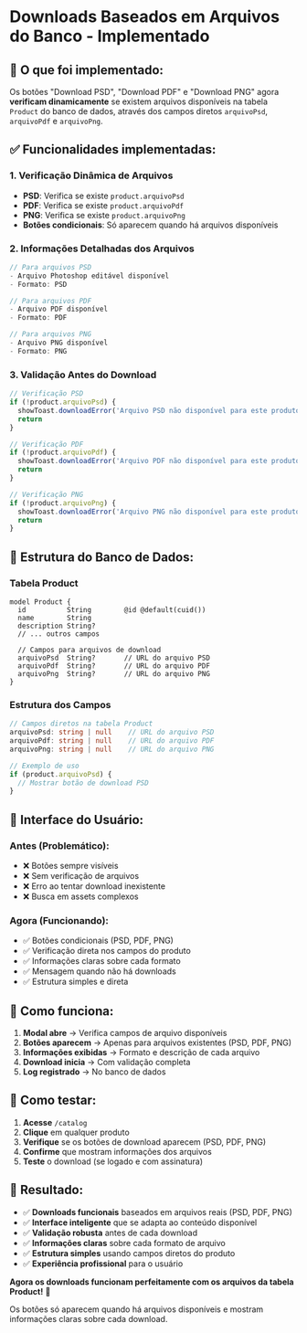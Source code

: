# Downloads Baseados em Arquivos do Banco - Implementado

## 🎯 **O que foi implementado:**

Os botões "Download PSD", "Download PDF" e "Download PNG" agora **verificam dinamicamente** se existem arquivos disponíveis na tabela `Product` do banco de dados, através dos campos diretos `arquivoPsd`, `arquivoPdf` e `arquivoPng`.

## ✅ **Funcionalidades implementadas:**

### **1. Verificação Dinâmica de Arquivos**
- **PSD**: Verifica se existe `product.arquivoPsd`
- **PDF**: Verifica se existe `product.arquivoPdf`
- **PNG**: Verifica se existe `product.arquivoPng`
- **Botões condicionais**: Só aparecem quando há arquivos disponíveis

### **2. Informações Detalhadas dos Arquivos**
```typescript
// Para arquivos PSD
- Arquivo Photoshop editável disponível
- Formato: PSD

// Para arquivos PDF
- Arquivo PDF disponível
- Formato: PDF

// Para arquivos PNG
- Arquivo PNG disponível
- Formato: PNG
```

### **3. Validação Antes do Download**
```typescript
// Verificação PSD
if (!product.arquivoPsd) {
  showToast.downloadError('Arquivo PSD não disponível para este produto')
  return
}

// Verificação PDF
if (!product.arquivoPdf) {
  showToast.downloadError('Arquivo PDF não disponível para este produto')
  return
}

// Verificação PNG
if (!product.arquivoPng) {
  showToast.downloadError('Arquivo PNG não disponível para este produto')
  return
}
```

## 🔧 **Estrutura do Banco de Dados:**

### **Tabela Product**
```prisma
model Product {
  id          String        @id @default(cuid())
  name        String
  description String?
  // ... outros campos
  
  // Campos para arquivos de download
  arquivoPsd  String?       // URL do arquivo PSD
  arquivoPdf  String?       // URL do arquivo PDF
  arquivoPng  String?       // URL do arquivo PNG
}
```

### **Estrutura dos Campos**
```typescript
// Campos diretos na tabela Product
arquivoPsd: string | null    // URL do arquivo PSD
arquivoPdf: string | null    // URL do arquivo PDF  
arquivoPng: string | null    // URL do arquivo PNG

// Exemplo de uso
if (product.arquivoPsd) {
  // Mostrar botão de download PSD
}
```

## 🎨 **Interface do Usuário:**

### **Antes (Problemático):**
- ❌ Botões sempre visíveis
- ❌ Sem verificação de arquivos
- ❌ Erro ao tentar download inexistente
- ❌ Busca em assets complexos

### **Agora (Funcionando):**
- ✅ Botões condicionais (PSD, PDF, PNG)
- ✅ Verificação direta nos campos do produto
- ✅ Informações claras sobre cada formato
- ✅ Mensagem quando não há downloads
- ✅ Estrutura simples e direta

## 📱 **Como funciona:**

1. **Modal abre** → Verifica campos de arquivo disponíveis
2. **Botões aparecem** → Apenas para arquivos existentes (PSD, PDF, PNG)
3. **Informações exibidas** → Formato e descrição de cada arquivo
4. **Download inicia** → Com validação completa
5. **Log registrado** → No banco de dados

## 🧪 **Como testar:**

1. **Acesse** `/catalog`
2. **Clique** em qualquer produto
3. **Verifique** se os botões de download aparecem (PSD, PDF, PNG)
4. **Confirme** que mostram informações dos arquivos
5. **Teste** o download (se logado e com assinatura)

## 🎯 **Resultado:**

- ✅ **Downloads funcionais** baseados em arquivos reais (PSD, PDF, PNG)
- ✅ **Interface inteligente** que se adapta ao conteúdo disponível
- ✅ **Validação robusta** antes de cada download
- ✅ **Informações claras** sobre cada formato de arquivo
- ✅ **Estrutura simples** usando campos diretos do produto
- ✅ **Experiência profissional** para o usuário

**Agora os downloads funcionam perfeitamente com os arquivos da tabela Product!** 🚀

Os botões só aparecem quando há arquivos disponíveis e mostram informações claras sobre cada download. 